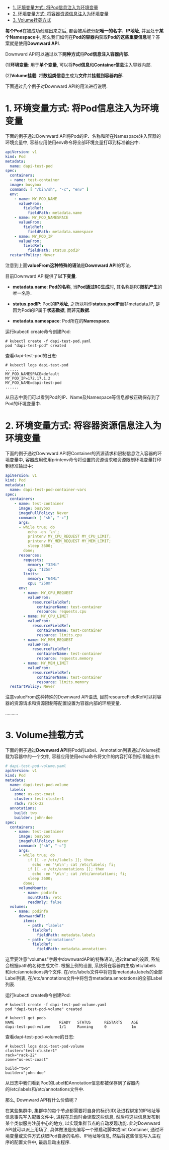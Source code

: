 
<!-- @import "[TOC]" {cmd="toc" depthFrom=1 depthTo=6 orderedList=false} -->

<!-- code_chunk_output -->

- [1. 环境变量方式: 将Pod信息注入为环境变量](#1-环境变量方式-将pod信息注入为环境变量)
- [2. 环境变量方式: 将容器资源信息注入为环境变量](#2-环境变量方式将容器资源信息注入为环境变量)
- [3. Volume挂载方式](#3-volume挂载方式)

<!-- /code_chunk_output -->

**每个Pod**在被成功创建出来之后, 都会被系统分配**唯一的名字**、**IP地址**, 并且处于**某个Namespace**中, 那么我们如何在**Pod的容器内**获取**Pod的这些重要信息**呢？答案就是使用**Downward API**. 

Downward API可以通过以下**两种方式**将**Pod信息注入容器内部**. 

(1)**环境变量**: 用于**单个变量**, 可以将**Pod信息**和**Container信息**注入容器内部. 

(2)**Volume挂载**: 将**数组类信息**生成为**文件**并**挂载到容器内部**. 

下面通过几个例子对Downward API的用法进行说明. 

# 1. 环境变量方式: 将Pod信息注入为环境变量

下面的例子通过Downward API将Pod的IP、名称和所在Namespace注入容器的环境变量中, 容器应用使用env命令将全部环境变量打印到标准输出中: 

```yaml
apiVersion: v1
kind: Pod
metadata:
  name: dapi-test-pod
spec:
  containers:
  - name: test-container
  image: busybox
  command: [ "/bin/sh", "-c", "env" ]
  env:
    - name: MY_POD_NAME
      valueFrom:
        fieldRef:
          fieldPath: metadata.name
    - name: MY_POD_NAMESPACE
      valueFrom:
        fieldRef:
          fieldPath: metadata.namespace
    - name: MY_POD_IP
      valueFrom:
        fieldRef:
          fieldPath: status.podIP
  restartPolicy: Never
```

注意到上面**valueFrom这种特殊的语法**是**Downward API**的写法. 

目前Downward API提供了**以下变量**. 

- **metadata.name**: **Pod的名称**, 当**Pod通过RC生成**时, 其名称是RC**随机产生**的唯一名称. 

- **status.podIP**: Pod的**IP地址**, 之所以叫作**status.podIP**而非metadata.IP, 是因为Pod的IP属于**状态数据**, 而**非元数据**. 

- **metadata.namespace**: Pod所在的**Namespace**. 

运行kubectl create命令创建Pod: 

```
# kubectl create -f dapi-test-pod.yaml
pod "dapi-test-pod" created
```

查看dapi-test-pod的日志: 

```
# kubectl logs dapi-test-pod
......
MY_POD_NAMESPACE=default
MY_POD_IP=172.17.1.2
MY_POD_NAME=dapi-test-pod
......
```

从日志中我们可以看到Pod的IP、Name及Namespace等信息都被正确保存到了Pod的环境变量中. 

# 2. 环境变量方式: 将容器资源信息注入为环境变量

下面的例子通过Downward API将Container的资源请求和限制信息注入容器的环境变量中, 容器应用使用printenv命令将设置的资源请求和资源限制环境变量打印到标准输出中: 

```yaml
apiVersion: v1
kind: Pod
metadata:
  name: dapi-test-pod-container-vars 
spec:
  containers:
    - name: test-container
      image: busybox
      imagePullPolicy: Never
      command: [ "sh", "-c"]
      args:
      - while true; do
          echo -en '\n';
          printenv MY_CPU_REQUEST MY_CPU_LIMIT;
          printenv MY_MEM_REQUEST MY_MEM_LIMIT;
          sleep 3600;
        done;
      resources:
        requests:
          memory: "32Mi"
          cpu: "125m"
        limits:
          memory: "64Mi"
          cpu: "250m"
      env:
        - name: MY_CPU_REQUEST
          valueFrom:
            resourceFieldRef:
              containerName: test-container
              resource: requests.cpu
        - name: MY_CPU_LIMIT
          valueFrom:
            resourceFieldRef:
              containerName: test-container
              resource: limits.cpu
        - name: MY_MEM_REQUEST
          valueFrom:
            resourceFieldRef:
              containerName: test-container
              resource: requests.memory
        - name: MY_MEM_LIMIT
          valueFrom:
            resourceFieldRef:
              containerName: test-container
              resource: limits.memory
  restartPolicy: Never
```

注意valueFrom这种特殊的Downward API语法, 目前resourceFieldRef可以将容器的资源请求和资源限制等配置设置为容器内部的环境变量. 

..........

# 3. Volume挂载方式

下面的例子通过**Downward API**将Pod的Label、Annotation列表通过Volume挂载为容器中的一个文件, 容器应用使用echo命令将文件的内容打印到标准输出中:

```yaml
# dapi-test-pod-volume.yaml
apiVersion: v1 
kind: Pod 
metadata:
  name: dapi-test-pod-volume
  labels:
    zone: us-est-coast
    cluster: test-cluster1
    rack: rack-22
  annotations:
    build: two
    builder: john-doe
spec:
  containers:
    - name: test-container
      image: busybox
      imagePullPolicy: Never
      command: ["sh", "-c"]
      args:
      - while true; do
          if [[ -e /etc/labels ]]; then
            echo -en '\n\n'; cat /etc/labels; fi;
          if [[ -e /etc/annotations ]]; then
            echo -en '\n\n'; cat /etc/annotations; fi;
          sleep 3600;
        done;
      volumeMounts:
        - name: podinfo
          mountPath: /etc
          readOnly: false
  volumes:
    - name: podinfo
      downwardAPI:
        items:
          - path: "labels"
            fieldRef:
              fieldPath: metadata.labels
          - path: "annotations"
            fieldRef:
              fieldPath: metadata.annotations 
```

这里要注意”volumes"字段中downwardAPI的特殊语法, 通过items的设置, 系统会根据path的名称生成文件. 根据上例的设置, 系统将在容器内生成/etc/labels和/etc/annotations两个文件. 在/etc/labels文件中将包含metadata.labels的全部Label列表, 在/etc/annotations文件中将包含metadata.annotations的全部Label列表. 

运行kubectl create命令创建Pod:

```
# kubectl create -f dapi-test-pod-volume.yaml
pod "dapi-test-pod-volume" created

# kubectl get pods
NAME                    READY   STATUS      RESTARTS    AGE
dapi-test-pod-volume    1/1     Running     0           1m
```

查看dapi\-test\-pod\-volume的日志: 

```
# kubectl logs dapi-test-pod-volume
cluster="test-cluster1"
rack="rack-22"
zone="us-est-coast"

build="two"
builder="john-doe"
```

从日志中我们看到Pod的Label和Annotation信息都被保存到了容器内的/etc/labels和/etc/annotations文件中. 

那么, Downward API有什么价值呢？

在某些集群中, 集群中的每个节点都需要将自身的标识(ID)及进程绑定的IP地址等信息事先写入配置文件中, 进程在启动时会读取这些信息, 然后将这些信息发布到某个类似服务注册中心的地方, 以实现集群节点的自动发现功能. 此时Downward API就可以派上用场了, 具体做法是先编写一个预启动脚本或Init Container, 通过环境变量或文件方式获取Pod自身的名称、IP地址等信息, 然后将这些信息写入主程序的配置文件中, 最后启动主程序. 
